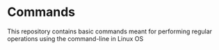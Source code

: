 # Commands
This repository contains basic commands meant for performing regular operations using the command-line in Linux OS
